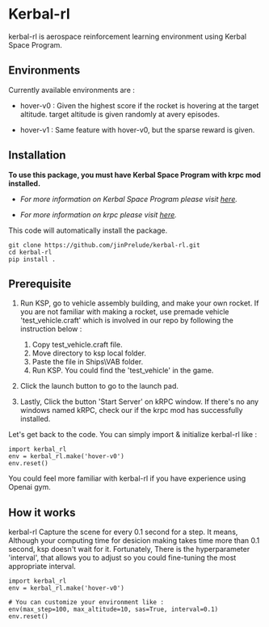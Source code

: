 # Kerbal-rl
kerbal-rl is aerospace reinforcement learning environment using
Kerbal Space Program.

## Environments
Currently available environments are :

- hover-v0 : Given the highest score if the rocket is hovering at the
target altitude. target altitude is given randomly at avery episodes.

- hover-v1 : Same feature with hover-v0, but the sparse reward is given.

## Installation
<b>To use this package, you must have Kerbal Space Program with krpc
mod installed.</b>
- _For more information on Kerbal Space Program please visit
 [here](https://www.kerbalspaceprogram.com/en/)._

- _For more information on krpc please visit
[here](https://github.com/krpc/krpc)._

This code will automatically install the package.
```shell
git clone https://github.com/jinPrelude/kerbal-rl.git
cd kerbal-rl
pip install .
```

## Prerequisite

1. Run KSP, go to vehicle assembly building, and make your own rocket. If
you are not familiar with making a rocket,
use premade vehicle 'test_vehicle.craft' which is involved in our repo
by following the instruction below :
    1. Copy test_vehicle.craft file.
    2. Move directory to ksp local folder.
    3. Paste the file in Ships\VAB folder.
    4. Run KSP. You could find the 'test_vehicle' in the game.

3. Click the launch button to go to the launch pad.
4. Lastly, Click the button 'Start Server' on kRPC window. If there's no any
windows named kRPC, check our if the krpc mod has successfully installed.


Let's get back to the code. You can simply import & initialize kerbal-rl like :
```shell
import kerbal_rl
env = kerbal_rl.make('hover-v0')
env.reset()
```
You could feel more familiar with kerbal-rl if you
 have experience using Openai gym.

## How it works
kerbal-rl Capture the scene for every 0.1 second for a
step. It means, Although your computing time for desicion making takes
 time more than 0.1 second, ksp doesn't wait for it. Fortunately, There
 is the hyperparameter 'interval', that allows you to adjust so you could
 fine-tuning the most appropriate interval.

```shell
import kerbal_rl
env = kerbal_rl.make('hover-v0')

# You can customize your environment like :
env(max_step=100, max_altitude=10, sas=True, interval=0.1)
env.reset()
```

